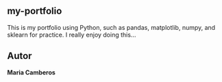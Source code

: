 ## my-portfolio
This is my portfolio using Python, such as pandas, matplotlib, numpy, and sklearn for practice. I really enjoy doing this...

## Autor
**Maria Camberos**
